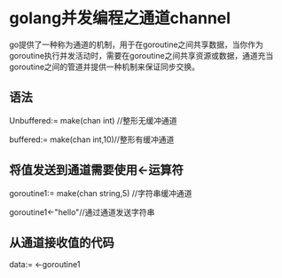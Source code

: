 <h1>golang并发编程之通道channel</h1>
<p>go提供了一种称为通道的机制，用于在goroutine之间共享数据，当你作为goroutine执行并发活动时，需要在goroutine之间共享资源或数据，通道充当goroutine之间的管道并提供一种机制来保证同步交换。</p>
<h2>语法</h2>
<p>Unbuffered:= make(chan int) //整形无缓冲通道</p>
<p>buffered:= make(chan int,10)//整形有缓冲通道</p>
<h2>将值发送到通道需要使用<-运算符</h2>
<p>goroutine1:= make(chan string,5) //字符串缓冲通道</p>
<p>goroutine1<-"hello"//通过通道发送字符串</p>
<h2>从通道接收值的代码</h2>
<p>data:= <-goroutine1</p>